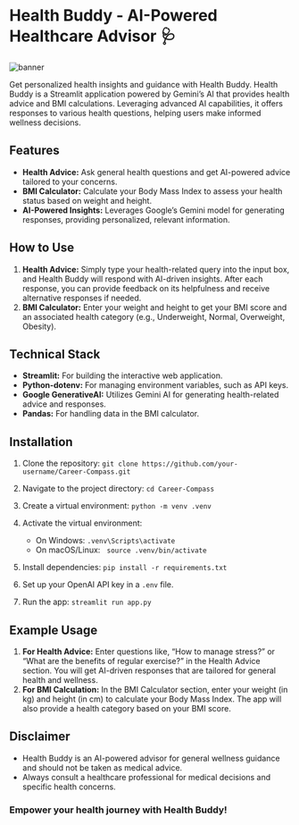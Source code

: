 # Health Buddy - AI-Powered Healthcare Advisor 🩺
![banner](https://github.com/user-attachments/assets/f47fc3a8-0d76-4c2e-88b5-4ada871ff1b1)

Get personalized health insights and guidance with Health Buddy.
Health Buddy is a Streamlit application powered by Gemini’s AI that provides health advice and BMI calculations. Leveraging advanced AI capabilities, it offers responses to various health questions, helping users make informed wellness decisions.

## Features

- **Health Advice:** Ask general health questions and get AI-powered advice tailored to your concerns.
- **BMI Calculator:** Calculate your Body Mass Index to assess your health status based on weight and height.
- **AI-Powered Insights:** Leverages Google’s Gemini model for generating responses, providing personalized, relevant information.

## How to Use

1. **Health Advice:** Simply type your health-related query into the input box, and Health Buddy will respond with AI-driven insights. After each response, you can provide feedback on its helpfulness and receive alternative responses if needed.
2. **BMI Calculator:** Enter your weight and height to get your BMI score and an associated health category (e.g., Underweight, Normal, Overweight, Obesity).

## Technical Stack

- **Streamlit:** For building the interactive web application.
- **Python-dotenv:** For managing environment variables, such as API keys.
- **Google GenerativeAI:** Utilizes Gemini AI for generating health-related advice and responses.
- **Pandas:** For handling data in the BMI calculator.

## Installation

1. Clone the repository: `git clone https://github.com/your-username/Career-Compass.git`
2. Navigate to the project directory: `cd Career-Compass`
3. Create a virtual environment: `python -m venv .venv`
4. Activate the virtual environment:
    * On Windows: `.venv\Scripts\activate`
    * On macOS/Linux:   
 `source .venv/bin/activate`
5. Install dependencies: `pip install -r requirements.txt`   

6. Set up your OpenAI API key in a `.env` file.
7. Run the app: `streamlit run app.py`

## Example Usage

1. **For Health Advice:** Enter questions like, “How to manage stress?” or “What are the benefits of regular exercise?” in the Health Advice section. You will get AI-driven responses that are tailored for general health and wellness.
2. **For BMI Calculation:** In the BMI Calculator section, enter your weight (in kg) and height (in cm) to calculate your Body Mass Index. The app will also provide a health category based on your BMI score.

## Disclaimer

- Health Buddy is an AI-powered advisor for general wellness guidance and should not be taken as medical advice.
- Always consult a healthcare professional for medical decisions and specific health concerns.

### Empower your health journey with Health Buddy!

